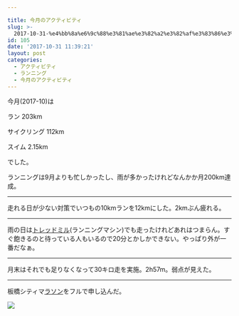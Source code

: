 ```yaml
---

title: 今月のアクティビティ
slug: >-
  2017-10-31-%e4%bb%8a%e6%9c%88%e3%81%ae%e3%82%a2%e3%82%af%e3%83%86%e3%82%a3%e3%83%93%e3%83%86%e3%82%a3-2
id: 105
date: '2017-10-31 11:39:21'
layout: post
categories:
  - アクティビティ
  - ランニング
  - 今月のアクティビティ
---
```


今月(2017-10)は

ラン 203km

サイクリング 112km

スイム 2.15km

でした。

ランニングは9月よりも忙しかったし、雨が多かったけれどなんかか月200km達成。

* * *

走れる日が少ない対策でいつもの10kmランを12kmにした。2kmぶん疲れる。

* * *

雨の日は[トレッドミル](http://d.hatena.ne.jp/keyword/%A5%C8%A5%EC%A5%C3%A5%C9%A5%DF%A5%EB)(ランニングマシン)でも走ったけれどあれはつまらん。すぐ飽きるのと待っている人もいるので20分とかしかできない。やっぱり外が一番だなぁ。

* * *

月末はそれでも足りなくなって30キロ走を実施。2h57m。弱点が見えた。

* * *

板橋シティマ[ラソン](http://d.hatena.ne.jp/keyword/%A5%E9%A5%BD%A5%F3)をフルで申し込んだ。

![](https://cdn-ak.f.st-hatena.com/images/fotolife/p/peipeipe/20190630/20190630172128.jpg)